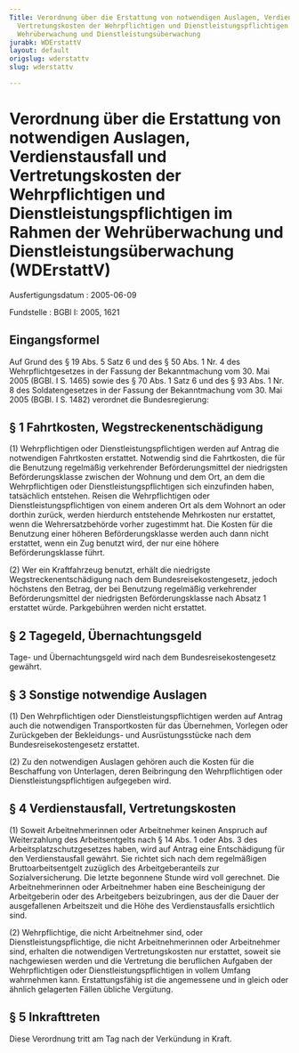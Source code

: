 ```yaml
---
Title: Verordnung über die Erstattung von notwendigen Auslagen, Verdienstausfall und
  Vertretungskosten der Wehrpflichtigen und Dienstleistungspflichtigen im Rahmen der
  Wehrüberwachung und Dienstleistungsüberwachung
jurabk: WDErstattV
layout: default
origslug: wderstattv
slug: wderstattv

---
```


# Verordnung über die Erstattung von notwendigen Auslagen, Verdienstausfall und Vertretungskosten der Wehrpflichtigen und Dienstleistungspflichtigen im Rahmen der Wehrüberwachung und Dienstleistungsüberwachung (WDErstattV)

Ausfertigungsdatum
:   2005-06-09

Fundstelle
:   BGBl I: 2005, 1621



## Eingangsformel

Auf Grund des § 19 Abs. 5 Satz 6 und des § 50 Abs. 1 Nr. 4 des
Wehrpflichtgesetzes in der Fassung der Bekanntmachung vom 30. Mai 2005
(BGBl. I S. 1465) sowie des § 70 Abs. 1 Satz 6 und des § 93 Abs. 1 Nr.
8 des Soldatengesetzes in der Fassung der Bekanntmachung vom 30. Mai
2005 (BGBl. I S. 1482) verordnet die Bundesregierung:


## § 1 Fahrtkosten, Wegstreckenentschädigung

(1) Wehrpflichtigen oder Dienstleistungspflichtigen werden auf Antrag
die notwendigen Fahrtkosten erstattet. Notwendig sind die Fahrtkosten,
die für die Benutzung regelmäßig verkehrender Beförderungsmittel der
niedrigsten Beförderungsklasse zwischen der Wohnung und dem Ort, an
dem die Wehrpflichtigen oder Dienstleistungspflichtigen sich
einzufinden haben, tatsächlich entstehen. Reisen die Wehrpflichtigen
oder Dienstleistungspflichtigen von einem anderen Ort als dem Wohnort
an oder dorthin zurück, werden hierdurch entstehende Mehrkosten nur
erstattet, wenn die Wehrersatzbehörde vorher zugestimmt hat. Die
Kosten für die Benutzung einer höheren Beförderungsklasse werden auch
dann nicht erstattet, wenn ein Zug benutzt wird, der nur eine höhere
Beförderungsklasse führt.

(2) Wer ein Kraftfahrzeug benutzt, erhält die niedrigste
Wegstreckenentschädigung nach dem Bundesreisekostengesetz, jedoch
höchstens den Betrag, der bei Benutzung regelmäßig verkehrender
Beförderungsmittel der niedrigsten Beförderungsklasse nach Absatz 1
erstattet würde. Parkgebühren werden nicht erstattet.


## § 2 Tagegeld, Übernachtungsgeld

Tage- und Übernachtungsgeld wird nach dem Bundesreisekostengesetz
gewährt.


## § 3 Sonstige notwendige Auslagen

(1) Den Wehrpflichtigen oder Dienstleistungspflichtigen werden auf
Antrag auch die notwendigen Transportkosten für das Übernehmen,
Vorlegen oder Zurückgeben der Bekleidungs- und Ausrüstungsstücke nach
dem Bundesreisekostengesetz erstattet.

(2) Zu den notwendigen Auslagen gehören auch die Kosten für die
Beschaffung von Unterlagen, deren Beibringung den Wehrpflichtigen oder
Dienstleistungspflichtigen aufgegeben wird.


## § 4 Verdienstausfall, Vertretungskosten

(1) Soweit Arbeitnehmerinnen oder Arbeitnehmer keinen Anspruch auf
Weiterzahlung des Arbeitsentgelts nach § 14 Abs. 1 oder Abs. 3 des
Arbeitsplatzschutzgesetzes haben, wird auf Antrag eine Entschädigung
für den Verdienstausfall gewährt. Sie richtet sich nach dem
regelmäßigen Bruttoarbeitsentgelt zuzüglich des Arbeitgeberanteils zur
Sozialversicherung. Die letzte begonnene Stunde wird voll gerechnet.
Die Arbeitnehmerinnen oder Arbeitnehmer haben eine Bescheinigung der
Arbeitgeberin oder des Arbeitgebers beizubringen, aus der die Dauer
der ausgefallenen Arbeitszeit und die Höhe des Verdienstausfalls
ersichtlich sind.

(2) Wehrpflichtige, die nicht Arbeitnehmer sind, oder
Dienstleistungspflichtige, die nicht Arbeitnehmerinnen oder
Arbeitnehmer sind, erhalten die notwendigen Vertretungskosten nur
erstattet, soweit sie nachgewiesen werden und die Vertretung die
beruflichen Aufgaben der Wehrpflichtigen oder
Dienstleistungspflichtigen in vollem Umfang wahrnehmen kann.
Erstattungsfähig ist die angemessene und in gleich oder ähnlich
gelagerten Fällen übliche Vergütung.


## § 5 Inkrafttreten

Diese Verordnung tritt am Tag nach der Verkündung in Kraft.

